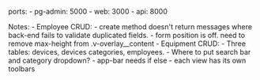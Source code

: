 ports:
    - pg-admin: 5000
    - web: 3000
    - api: 8000

Notes:
    - Employee CRUD:
        - create method doesn't return messages where back-end fails to validate duplicated fields.
        - form position is off. need to remove max-height from .v-overlay__content
    - Equipment CRUD:
        - Three tables: devices, devices categories, employees.
        - Where to put search bar and category dropdown?
            - app-bar needs if else
            - each view has its own toolbars